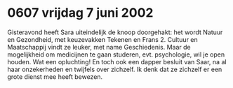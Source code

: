 # 0607 vrijdag 7 juni 2002
Gisteravond heeft Sara uiteindelijk de knoop doorgehakt: het wordt Natuur en Gezondheid, met keuzevakken Tekenen en Frans 2. Cultuur en Maatschappij vindt ze leuker, met name Geschiedenis. Maar de mogelijkheid om medicijnen te gaan studeren, evt. psychologie, wil je open houden. Wat een opluchting! En toch ook een dapper besluit van Saar, na al haar onzekerheden en twijfels over zichzelf. Ik denk dat ze zichzelf er een grote dienst mee heeft bewezen.